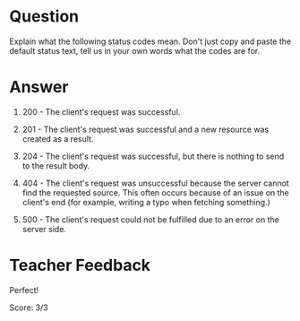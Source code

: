 # Question
Explain what the following status codes mean. Don't just copy and paste the default status text, tell us in your own words what the codes are for.

# Answer

1. 200 - The client's request was successful.

2. 201 - The client's request was successful and a new resource was created as a result.

3. 204 - The client's request was successful, but there is nothing to send to the result body.

4. 404 - The client's request was unsuccessful because the server cannot find the requested source. This often occurs because of an issue on the client's end (for example, writing a typo when fetching something.)

5. 500 - The client's request could not be fulfilled due to an error on the server side.

# Teacher Feedback

Perfect!

Score: 3/3